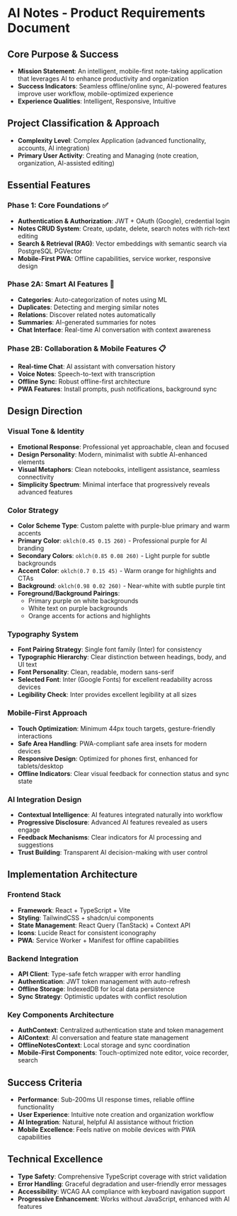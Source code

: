 # AI Notes - Product Requirements Document

## Core Purpose & Success
- **Mission Statement**: An intelligent, mobile-first note-taking application that leverages AI to enhance productivity and organization
- **Success Indicators**: Seamless offline/online sync, AI-powered features improve user workflow, mobile-optimized experience
- **Experience Qualities**: Intelligent, Responsive, Intuitive

## Project Classification & Approach
- **Complexity Level**: Complex Application (advanced functionality, accounts, AI integration)
- **Primary User Activity**: Creating and Managing (note creation, organization, AI-assisted editing)

## Essential Features

### Phase 1: Core Foundations ✅
- **Authentication & Authorization**: JWT + OAuth (Google), credential login
- **Notes CRUD System**: Create, update, delete, search notes with rich-text editing
- **Search & Retrieval (RAG)**: Vector embeddings with semantic search via PostgreSQL PGVector
- **Mobile-First PWA**: Offline capabilities, service worker, responsive design

### Phase 2A: Smart AI Features 🚧  
- **Categories**: Auto-categorization of notes using ML
- **Duplicates**: Detecting and merging similar notes
- **Relations**: Discover related notes automatically
- **Summaries**: AI-generated summaries for notes
- **Chat Interface**: Real-time AI conversation with context awareness

### Phase 2B: Collaboration & Mobile Features 📋
- **Real-time Chat**: AI assistant with conversation history
- **Voice Notes**: Speech-to-text with transcription
- **Offline Sync**: Robust offline-first architecture
- **PWA Features**: Install prompts, push notifications, background sync

## Design Direction

### Visual Tone & Identity
- **Emotional Response**: Professional yet approachable, clean and focused
- **Design Personality**: Modern, minimalist with subtle AI-enhanced elements
- **Visual Metaphors**: Clean notebooks, intelligent assistance, seamless connectivity
- **Simplicity Spectrum**: Minimal interface that progressively reveals advanced features

### Color Strategy
- **Color Scheme Type**: Custom palette with purple-blue primary and warm accents
- **Primary Color**: `oklch(0.45 0.15 260)` - Professional purple for AI branding
- **Secondary Colors**: `oklch(0.85 0.08 260)` - Light purple for subtle backgrounds
- **Accent Color**: `oklch(0.7 0.15 45)` - Warm orange for highlights and CTAs
- **Background**: `oklch(0.98 0.02 260)` - Near-white with subtle purple tint
- **Foreground/Background Pairings**: 
  - Primary purple on white backgrounds
  - White text on purple backgrounds
  - Orange accents for actions and highlights

### Typography System
- **Font Pairing Strategy**: Single font family (Inter) for consistency
- **Typographic Hierarchy**: Clear distinction between headings, body, and UI text
- **Font Personality**: Clean, readable, modern sans-serif
- **Selected Font**: Inter (Google Fonts) for excellent readability across devices
- **Legibility Check**: Inter provides excellent legibility at all sizes

### Mobile-First Approach
- **Touch Optimization**: Minimum 44px touch targets, gesture-friendly interactions
- **Safe Area Handling**: PWA-compliant safe area insets for modern devices
- **Responsive Design**: Optimized for phones first, enhanced for tablets/desktop
- **Offline Indicators**: Clear visual feedback for connection status and sync state

### AI Integration Design
- **Contextual Intelligence**: AI features integrated naturally into workflow
- **Progressive Disclosure**: Advanced AI features revealed as users engage
- **Feedback Mechanisms**: Clear indicators for AI processing and suggestions
- **Trust Building**: Transparent AI decision-making with user control

## Implementation Architecture

### Frontend Stack
- **Framework**: React + TypeScript + Vite
- **Styling**: TailwindCSS + shadcn/ui components
- **State Management**: React Query (TanStack) + Context API
- **Icons**: Lucide React for consistent iconography
- **PWA**: Service Worker + Manifest for offline capabilities

### Backend Integration
- **API Client**: Type-safe fetch wrapper with error handling
- **Authentication**: JWT token management with auto-refresh
- **Offline Storage**: IndexedDB for local data persistence
- **Sync Strategy**: Optimistic updates with conflict resolution

### Key Components Architecture
- **AuthContext**: Centralized authentication state and token management
- **AIContext**: AI conversation and feature state management
- **OfflineNotesContext**: Local storage and sync coordination
- **Mobile-First Components**: Touch-optimized note editor, voice recorder, search

## Success Criteria
- **Performance**: Sub-200ms UI response times, reliable offline functionality
- **User Experience**: Intuitive note creation and organization workflow
- **AI Integration**: Natural, helpful AI assistance without friction
- **Mobile Excellence**: Feels native on mobile devices with PWA capabilities

## Technical Excellence
- **Type Safety**: Comprehensive TypeScript coverage with strict validation
- **Error Handling**: Graceful degradation and user-friendly error messages
- **Accessibility**: WCAG AA compliance with keyboard navigation support
- **Progressive Enhancement**: Works without JavaScript, enhanced with AI features